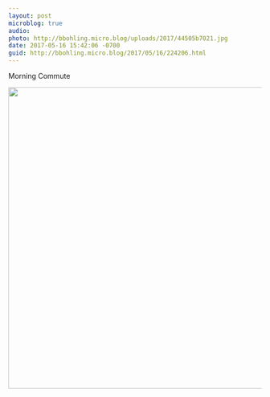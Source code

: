 ```yaml
---
layout: post
microblog: true
audio: 
photo: http://bbohling.micro.blog/uploads/2017/44505b7021.jpg
date: 2017-05-16 15:42:06 -0700
guid: http://bbohling.micro.blog/2017/05/16/224206.html
---
```

Morning Commute

<img src="http://bbohling.micro.blog/uploads/2017/44505b7021.jpg" width="600" height="600" style="height: auto" />
